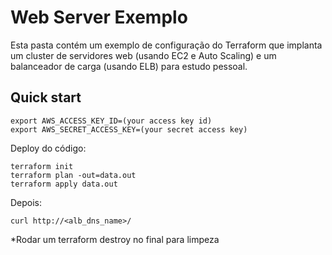 # Web Server Exemplo
Esta pasta contém um exemplo de configuração do Terraform que implanta um cluster de servidores web (usando EC2 e Auto Scaling) e um balanceador de carga (usando ELB) para estudo pessoal. 

## Quick start
```
export AWS_ACCESS_KEY_ID=(your access key id)
export AWS_SECRET_ACCESS_KEY=(your secret access key)
```

Deploy do código:

```
terraform init
terraform plan -out=data.out
terraform apply data.out
```

Depois:
```
curl http://<alb_dns_name>/
```

*Rodar um terraform destroy no final para limpeza
